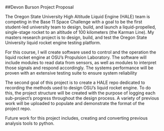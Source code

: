 ##Devon Burson Project Proposal

The Oregon State University High Altitude Liquid Engine (HALE) team is competing in the Base 11 Space Challenge with a goal to be the first student-led university team to design, build, and launch a liquid-propelled, single-stage rocket to an altitude of 100 kilometers (the Karman Line). My masters research project is to design, build, and test the Oregon State University liquid rocket engine testing platform. 

For this course, I will create software used to control and the operation the liquid rocket engine at OSU’s Propulsion Laboratory. The software will include modules to read data from sensors, as well as modules to interpret those signals and respond accordingly. The systems performance will be proven with an extensive testing suite to ensure system reliability

The second goal of this project is to create a HALE repo dedicated to recording the methods used to design OSU’s liquid rocket engine. To do this, the project structure will be created with the purpose of logging each sub-project’s progress throughout the design process. A variety of previous work will be uploaded to populate and demonstrate the format of the project repo.

Future work for this project includes, creating and converting previous analysis tools to python.  

